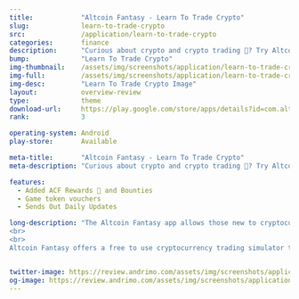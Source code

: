 ```yaml
---
title:            "Altcoin Fantasy - Learn To Trade Crypto"
slug:             learn-to-trade-crypto
src:              /application/learn-to-trade-crypto
categories:       finance
description:      "Curious about crypto and crypto trading 🤔? Try Altcoin Fantasy’s FREE crypto trading simulator and feel the thrill of trading crypto🎢 without the risk 🙌. No experience is needed and players can win crypto prizes in our weekly fantasy crypto trading competitions."
bump:             "Learn To Trade Crypto"
img-thumbnail:    /assets/img/screenshots/application/learn-to-trade-crypto.png
img-full:         /assets/img/screenshots/application/learn-to-trade-crypto.png
img-desc:         "Learn To Trade Crypto Image"
layout:           overview-review
type:             theme
download-url:     https://play.google.com/store/apps/details?id=com.altcoinfantasy.altcoinfantasy
rank:             3

operating-system: Android
play-store:       Available

meta-title:       "Altcoin Fantasy - Learn To Trade Crypto"
meta-description: "Curious about crypto and crypto trading 🤔? Try Altcoin Fantasy’s FREE crypto trading simulator and feel the thrill of trading crypto🎢 without the risk 🙌. No experience is needed and players can win crypto prizes in our weekly fantasy crypto trading competitions."

features:
  - Added ACF Rewards 🎁 and Bounties
  - Game token vouchers
  - Sends Out Daily Updates

long-description: "The Altcoin Fantasy app allows those new to cryptocurrencies and cryptocurrency trading to learn how to trade absolutely risk-free. Using real-time data, users can replicate trading on real exchanges using a fantasy portfolio to make their trades. For anyone who has ever wanted to learn how to trade cryptocurrencies but has been afraid to lose money, Altcoin Fantasy is the answer. 
<br>
<br>
Altcoin Fantasy offers a free to use cryptocurrency trading simulator that allows users to practice trading as if they were trading on a real exchange. Altcoin Fantasy hosts free daily, weekly and monthly contests where users have the opportunity to learn and test their skills against other players worldwide. Each contest has different rules and themes, making it more interesting and fun for players as they try to win using different trading strategies for each contest."


twitter-image: https://review.andrimo.com/assets/img/screenshots/application/learn-to-trade-crypto.png
og-image: https://review.andrimo.com/assets/img/screenshots/application/learn-to-trade-crypto.png
---
```

